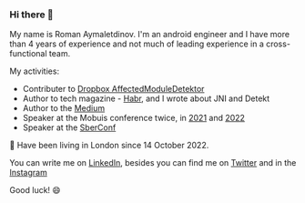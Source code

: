 ### Hi there 👋

My name is Roman Aymaletdinov. I'm an android engineer and I have more than 4 years of experience and not much of leading experience in a cross-functional team. 

My activities: 

  - Contributer to [Dropbox AffectedModuleDetektor](https://github.com/dropbox/AffectedModuleDetector)
  - Author to tech magazine - [Habr](https://habr.com/en/users/Evleaps/posts/), and I wrote about JNI and Detekt
  - Author to the [Medium](https://medium.com/@Evleaps)
  - Speaker at the Mobuis conference twice, in [2021](https://www.youtube.com/watch?v=V3KOElGS7PY) and [2022](https://www.youtube.com/watch?v=L04cpMbNQ10)
  - Speaker at the [SberConf](https://www.youtube.com/watch?v=7YaEoe_ib_g)

🔭 Have been living in London since 14 October 2022. 

You can write me on [LinkedIn](https://www.linkedin.com/in/raymaletdinov/),
besides you can find me on [Twitter](https://twitter.com/Evleaps) and in the [Instagram](https://www.instagram.com/roman_aymaletdinov/) 

Good luck! 😄

<!--
**Evleaps/Evleaps** is a ✨ _special_ ✨ repository because its `README.md` (this file) appears on your GitHub profile.

Here are some ideas to get you started:

- 🔭 I’m currently working on ...
- 🌱 I’m currently learning ...
- 👯 I’m looking to collaborate on ...
- 🤔 I’m looking for help with ...
- 💬 Ask me about ...
- 📫 How to reach me: ...
- 😄 Pronouns: ...
- ⚡ Fun fact: ...
-->
